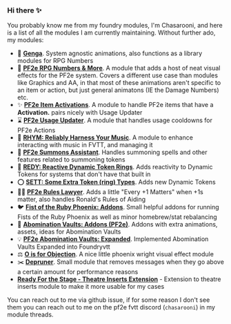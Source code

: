 ### Hi there ✨
You probably know me from my foundry modules, I'm Chasarooni, and here is a list of all the modules I am currently maintaining. Without further ado, my modules:

- 📜 [**Genga**](https://foundryvtt.com/packages/genga). System agnostic animations, also functions as a library modules for RPG Numbers
- 🐉 [**PF2e RPG Numbers & More**](https://foundryvtt.com/packages/pf2e-rpg-numbers). A module that adds a host of neat visual effects for the PF2e system. Covers a different use case than modules like Graphics and AA, in that most of these animations aren't specific to an item or action, but just general animatons (IE the Damage Numbers) etc.
- ✨ [**PF2e Item Activations**](https://foundryvtt.com/packages/pf2e-item-activations). A module to handle PF2e items that have a **Activation.** pairs nicely with Usage Updater
- ⌛ [**PF2e Usage Updater**](https://foundryvtt.com/packages/pf2e-usage-updater). A module that handles usage cooldowns for PF2e Actions
- 🎼 [**RHYM: Reliably Harness Your Music**](https://foundryvtt.com/packages/rhym). A module to enhance interacting with music in FVTT, and managing it
- 🐇 [**PF2e Summons Assistant**](https://foundryvtt.com/packages/pf2e-summons-assistant). Handles summoning spells and other features related to summoning tokens
- 💍 [**REDY: Reactive Dynamic Token Rings**](https://foundryvtt.com/packages/pf2e-reactive-token-ring). Adds reactivity to Dynamic Tokens for systems that don't have that built in
- ⭕ [**SETT: Some Extra Token (ring) Types**](https://foundryvtt.com/packages/more-dynamic-token-rings). Adds new Dynamic Tokens
- 👨‍⚖️ [**PF2e Rules Lawyer**](https://foundryvtt.com/packages/pf2e-rules-lawyer). Adds a little "Every +1 Matters" when +1s matter, also handles Ronald's Rules of Aiding
- 🐦 [**Fist of the Ruby Phoenix: Addons**](https://foundryvtt.com/packages/fist-of-the-ruby-phoenix-addons). Small helpful addons for running Fists of the Ruby Phoenix as well as minor homebrew/stat rebalancing
- 🗼 [**Abomination Vaults: Addons (PF2e)**](https://foundryvtt.com/packages/abomination-vaults-addons). Addons with extra animations, assets, ideas for Abomination Vaults
- 💡 [**PF2e Abomination Vaults: Expanded**](https://foundryvtt.com/packages/pf2e-abomination-vaults-expanded). Implemented Abomination Vaults Expanded into Foundryvtt
- ⚖️ [**O is for Objection**](https://foundryvtt.com/packages/objection). A nice little phoenix wright visual effect module
- ✂️ [**Depruner**](https://foundryvtt.com/packages/depruner-chat-message-remover). Small module that removes messages when they go above a certain amount for performance reasons
- [**Ready For the Stage - Theatre Inserts Extension**](https://foundryvtt.com/packages/ready-for-the-stage) - Extension to theatre inserts module to make it more usable for my cases

You can reach out to me via github issue, if for some reason I don't see them you can reach out to me on the pf2e fvtt discord (`chasarooni`) in my module threads.

<!--
**ChasarooniZ/ChasarooniZ** is a ✨ _special_ ✨ repository because its `README.md` (this file) appears on your GitHub profile.

Here are some ideas to get you started:

- 🔭 I’m currently working on ...
- 🌱 I’m currently learning ...
- 👯 I’m looking to collaborate on ...
- 🤔 I’m looking for help with ...
- 💬 Ask me about ...
- 📫 How to reach me: ...
- 😄 Pronouns: ...
- ⚡ Fun fact: ...
-->
